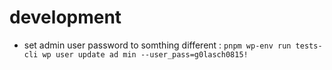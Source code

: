 # development

- set admin user password to somthing different : `pnpm wp-env run tests-cli wp user update ad
min --user_pass=g0lasch0815!`

